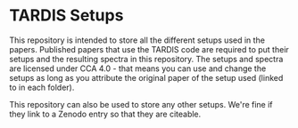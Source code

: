# TARDIS Setups

This repository is intended to store all the different setups used in the papers. Published papers that use the TARDIS code are required to put their setups and the resulting spectra in this repository. The setups and spectra are licensed under CCA 4.0 - that means you can use and change the setups as long as you attribute the original paper of the setup used (linked to in each folder).

This repository can also be used to store any other setups. We're fine if they link to a Zenodo entry so that they are citeable.

